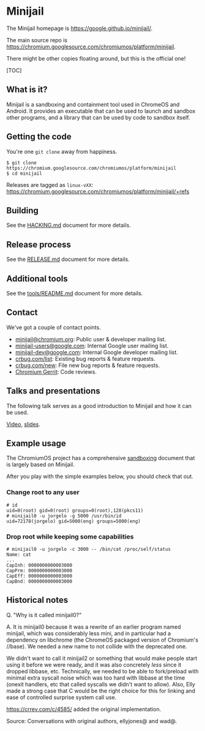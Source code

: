 # Minijail

The Minijail homepage is
https://google.github.io/minijail/.

The main source repo is
https://chromium.googlesource.com/chromiumos/platform/minijail.

There might be other copies floating around, but this is the official one!

[TOC]

## What is it?

Minijail is a sandboxing and containment tool used in ChromeOS and Android.
It provides an executable that can be used to launch and sandbox other programs,
and a library that can be used by code to sandbox itself.

## Getting the code

You're one `git clone` away from happiness.

```
$ git clone https://chromium.googlesource.com/chromiumos/platform/minijail
$ cd minijail
```

Releases are tagged as `linux-vXX`:
https://chromium.googlesource.com/chromiumos/platform/minijail/+refs

## Building

See the [HACKING.md](./HACKING.md) document for more details.

## Release process

See the [RELEASE.md](./RELEASE.md) document for more details.

## Additional tools

See the [tools/README.md](./tools/README.md) document for more details.

## Contact

We've got a couple of contact points.

* [minijail@chromium.org]: Public user & developer mailing list.
* [minijail-users@google.com]: Internal Google user mailing list.
* [minijail-dev@google.com]: Internal Google developer mailing list.
* [crbug.com/list]: Existing bug reports & feature requests.
* [crbug.com/new]: File new bug reports & feature requests.
* [Chromium Gerrit]: Code reviews.

[minijail@chromium.org]: https://groups.google.com/a/chromium.org/forum/#!forum/minijail
[minijail-users@google.com]: https://groups.google.com/a/google.com/forum/#!forum/minijail-users
[minijail-dev@google.com]: https://groups.google.com/a/google.com/forum/#!forum/minijail-dev
[crbug.com/list]: https://crbug.com/?q=component:OS>Systems>Minijail
[crbug.com/new]: https://bugs.chromium.org/p/chromium/issues/entry?components=OS>Systems>Minijail
[Chromium Gerrit]: https://chromium-review.googlesource.com/q/project:chromiumos/platform/minijail

## Talks and presentations

The following talk serves as a good introduction to Minijail and how it can be used.

[Video](https://drive.google.com/file/d/0BwPS_JpKyELWZTFBcTVsa1hhYjA/preview),
[slides](https://docs.google.com/presentation/d/e/2PACX-1vRBqpin5xR9sng6lIBPjG0XQtu-uWWgr0ds-M3zW13XpDO-bTcMERLwoHUEB9078p1yqr9L-su9n5dk/pub).

## Example usage

The ChromiumOS project has a comprehensive
[sandboxing](https://chromium.googlesource.com/chromiumos/docs/+/master/sandboxing.md)
document that is largely based on Minijail.

After you play with the simple examples below, you should check that out.

### Change root to any user

```
# id
uid=0(root) gid=0(root) groups=0(root),128(pkcs11)
# minijail0 -u jorgelo -g 5000 /usr/bin/id
uid=72178(jorgelo) gid=5000(eng) groups=5000(eng)
```

### Drop root while keeping some capabilities

```
# minijail0 -u jorgelo -c 3000 -- /bin/cat /proc/self/status
Name: cat
...
CapInh: 0000000000003000
CapPrm: 0000000000003000
CapEff: 0000000000003000
CapBnd: 0000000000003000
```

## Historical notes

Q. "Why is it called minijail0?"

A. It is minijail0 because it was a rewrite of an earlier program named
minijail, which was considerably less mini, and in particular had a dependency
on libchrome (the ChromeOS packaged version of Chromium's //base).  We needed a
new name to not collide with the deprecated one.

We didn't want to call it minijail2 or something that would make people
start using it before we were ready, and it was also concretely _less_ since it
dropped libbase, etc.  Technically, we needed to be able to fork/preload with
minimal extra syscall noise which was too hard with libbase at the time (onexit
handlers, etc that called syscalls we didn't want to allow).  Also, Elly made a
strong case that C would be the right choice for this for linking and ease of
controlled surprise system call use.

https://crrev.com/c/4585/ added the original implementation.

Source: Conversations with original authors, ellyjones@ and wad@.
